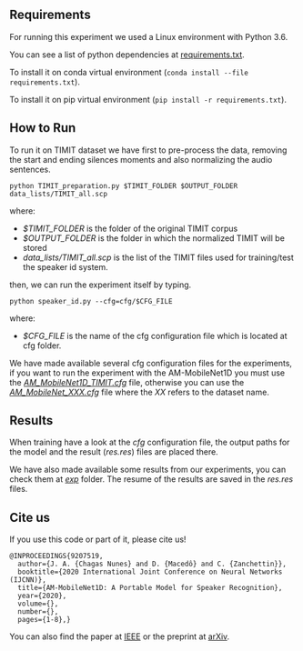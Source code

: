 
## Requirements
For running this experiment we used a Linux environment with Python 3.6.

You can see a list of python dependencies at [requirements.txt](requirements.txt).

To install it on conda virtual environment (`conda install --file requirements.txt`).

To install it on pip virtual environment (`pip install -r requirements.txt`).

## How to Run
To run it on TIMIT dataset we have first to pre-process the data, removing the start and ending silences moments and also normalizing the audio sentences.

``
python TIMIT_preparation.py $TIMIT_FOLDER $OUTPUT_FOLDER data_lists/TIMIT_all.scp
``

where:
- *$TIMIT_FOLDER* is the folder of the original TIMIT corpus
- *$OUTPUT_FOLDER* is the folder in which the normalized TIMIT will be stored
- *data_lists/TIMIT_all.scp* is the list of the TIMIT files used for training/test the speaker id system.

then, we can run the experiment itself by typing.

``
python speaker_id.py --cfg=cfg/$CFG_FILE
``

where:
- *$CFG_FILE* is the name of the cfg configuration file which is located at cfg folder.

We have made available several cfg configuration files for the experiments, if you want to run the experiment with the AM-MobileNet1D  you must use the [*AM_MobileNet1D_TIMIT.cfg*](cfg/AM_MobileNet1D_TIMIT.cfg) file, otherwise you can use the [*AM_MobileNet_XXX.cfg*](cfg/) file where the *XX* refers to the dataset name.


## Results
When training have a look at the *cfg* configuration file, the output paths for the model and the result (*res.res*) files are placed there.

We have also made available some results from our experiments, you can check them at [*exp*](exp/) folder. The resume of the results are saved in the *res.res* files.


## Cite us

If you use this code or part of it, please cite us!

```
@INPROCEEDINGS{9207519,
  author={J. A. {Chagas Nunes} and D. {Macedô} and C. {Zanchettin}},
  booktitle={2020 International Joint Conference on Neural Networks (IJCNN)}, 
  title={AM-MobileNet1D: A Portable Model for Speaker Recognition}, 
  year={2020},
  volume={},
  number={},
  pages={1-8},}
```
You can also find the paper at [IEEE](https://ieeexplore.ieee.org/abstract/document/9207519) or the preprint at [arXiv](https://arxiv.org/abs/2004.00132).

